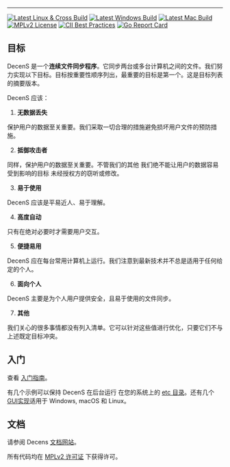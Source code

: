 ---

[![Latest Linux & Cross Build](https://img.shields.io/teamcity/https/build.syncthing.net/s/Syncthing_BuildLinuxCross.svg?style=flat-square&label=linux+%26+cross+build)](https://build.syncthing.net/viewType.html?buildTypeId=Syncthing_BuildLinuxCross&guest=1)
[![Latest Windows Build](https://img.shields.io/teamcity/https/build.syncthing.net/s/Syncthing_BuildWindows.svg?style=flat-square&label=windows+build)](https://build.syncthing.net/viewType.html?buildTypeId=Syncthing_BuildWindows&guest=1)
[![Latest Mac Build](https://img.shields.io/teamcity/https/build.syncthing.net/s/Syncthing_BuildMac.svg?style=flat-square&label=mac+build)](https://build.syncthing.net/viewType.html?buildTypeId=Syncthing_BuildMac&guest=1)
[![MPLv2 License](https://img.shields.io/badge/license-MPLv2-blue.svg?style=flat-square)](https://www.mozilla.org/MPL/2.0/)
[![CII Best Practices](https://bestpractices.coreinfrastructure.org/projects/88/badge)](https://bestpractices.coreinfrastructure.org/projects/88)
[![Go Report Card](https://goreportcard.com/badge/github.com/syncthing/syncthing)](https://goreportcard.com/report/github.com/syncthing/syncthing)

## 目标

DecenS 是一个**连续文件同步程序**。它同步两台或多台计算机之间的文件。我们努力实现以下目标。目标按重要性顺序列出，最重要的目标是第一个。这是目标列表的摘要版本。

DecenS 应该：

1. **无数据丢失**

保护用户的数据至关重要。我们采取一切合理的措施避免损坏用户文件的预防措施。

2. **抵御攻击者**

同样，保护用户的数据至关重要。不管我们的其他
   我们绝不能让用户的数据容易受到影响的目标
   未经授权方的窃听或修改。

3. **易于使用**

DecenS 应该是平易近人、易于理解。

4. **高度自动**

只有在绝对必要时才需要用户交互。

5. **便捷易用**

DecenS 应在每台常用计算机上运行。我们注意到最新技术并不总是适用于任何给定的个人。

6. **面向个人**

DecenS 主要是为个人用户提供安全，且易于使用的文件同步。

7. **其他**

我们关心的很多事情都没有列入清单。它可以针对这些值进行优化，只要它们不与上述既定目标冲突。

## 入门

查看 [入门指南][2]。

有几个示例可以保持 DecenS 在后台运行
在您的系统上的 [etc 目录][3]。还有几个 [GUI实现][11]适用于 Windows, macOS 和 Linux。

## 文档

请参阅 Decens [文档网站][6]。

所有代码均在 [MPLv2 许可证][7] 下获得许可。

[1]:https://docs.syncthing.net/specs/bep-v1.html
[2]:https://docs.syncthing.net/intro/getting-started.html
[3]:https://github.com/syncthing/syncthing/blob/main/etc
[5]:https://docs.syncthing.net/dev/building.html
[6]:https://docs.syncthing.net/
[7]:https://github.com/syncthing/syncthing/blob/main/LICENSE
[8]:https://forum.syncthing.net/
[10]:https://github.com/syncthing/syncthing/issues
[11]:https://docs.syncthing.net/users/contrib.html#gui-wrappers
[12]:https://www.bountysource.com/teams/syncthing/issues
[13]:https://github.com/syncthing/syncthing/blob/main/GOALS.md
[14]:assets/logo-text-128.png
[15]:https://syncthing.net/
[16]:https://github.com/syncthing/syncthing/blob/main/README-Docker.md
[17]:https://github.com/syncthing/docs
